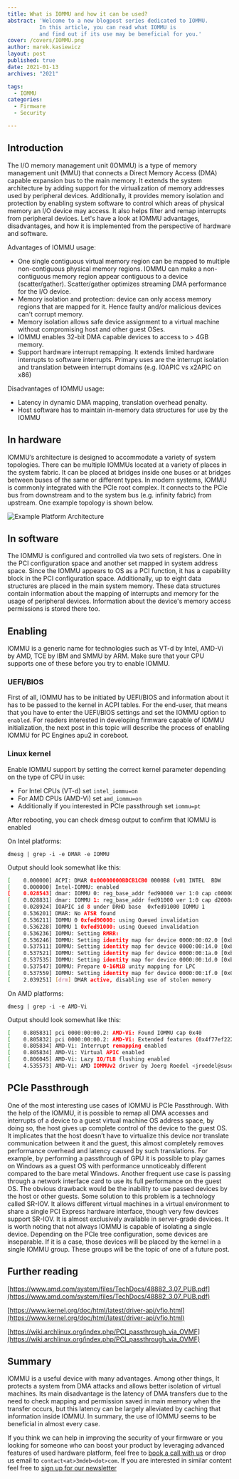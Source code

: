 ```yaml
---
title: What is IOMMU and how it can be used?
abstract: 'Welcome to a new blogpost series dedicated to IOMMU.
          In this article, you can read what IOMMU is
          and find out if its use may be beneficial for you.'
cover: /covers/IOMMU.png
author: marek.kasiewicz
layout: post
published: true
date: 2021-01-13
archives: "2021"

tags:
  - IOMMU
categories:
  - Firmware
  - Security

---
```


## Introduction

The I/O memory management unit (IOMMU) is a type of memory management unit (MMU)
that connects a Direct Memory Access (DMA) capable expansion bus to the main
memory. It extends the system architecture by adding support for the
virtualization of memory addresses used by peripheral devices. Additionally, it
provides memory isolation and protection by enabling system software to control
which areas of physical memory an I/O device may access. It also helps filter
and remap interrupts from peripheral devices. Let's have a look at IOMMU
advantages, disadvantages, and how it is implemented from the perspective of
hardware and software.

Advantages of IOMMU usage:

- One single contiguous virtual memory region can be mapped to multiple
  non-contiguous physical memory regions. IOMMU can make a non-contiguous memory
  region appear contiguous to a device (scatter/gather). Scatter/gather
  optimizes streaming DMA performance for the I/O device.
- Memory isolation and protection: device can only access memory regions that
  are mapped for it. Hence faulty and/or malicious devices can't corrupt memory.
- Memory isolation allows safe device assignment to a virtual machine without
  compromising host and other guest OSes.
- IOMMU enables 32-bit DMA capable devices to access to > 4GB memory.
- Support hardware interrupt remapping. It extends limited hardware interrupts
  to software interrupts. Primary uses are the interrupt isolation and
  translation between interrupt domains (e.g. IOAPIC vs x2APIC on x86)

Disadvantages of IOMMU usage:

- Latency in dynamic DMA mapping, translation overhead penalty.
- Host software has to maintain in-memory data structures for use by the IOMMU

## In hardware

IOMMU’s architecture is designed to accommodate a variety of system topologies.
There can be multiple IOMMUs located at a variety of places in the system
fabric. It can be placed at bridges inside one buses or at bridges between buses
of the same or different types. In modern systems, IOMMU is commonly integrated
with the PCIe root complex. It connects to the PCIe bus from downstream and to
the system bus (e.g. infinity fabric) from upstream. One example topology is
shown below.

![Example Platform Architecture](/img/iommu.png)

## In software

The IOMMU is configured and controlled via two sets of registers. One in the PCI
configuration space and another set mapped in system address space. Since the
IOMMU appears to OS as a PCI function, it has a capability block in the PCI
configuration space. Additionally, up to eight data structures are placed in the
main system memory. These data structures contain information about the mapping
of interrupts and memory for the usage of peripheral devices. Information about
the device's memory access permissions is stored there too.

## Enabling

IOMMU is a generic name for technologies such as VT-d by Intel, AMD-Vi by AMD,
TCE by IBM and SMMU by ARM. Make sure that your CPU supports one of these before
you try to enable IOMMU.

### UEFI/BIOS

First of all, IOMMU has to be initiated by UEFI/BIOS and information about it
has to be passed to the kernel in ACPI tables. For the end-user, that means that
you have to enter the UEFI/BIOS settings and set the IOMMU option to `enabled`.
For readers interested in developing firmware capable of IOMMU initialization,
the next post in this topic will describe the process of enabling IOMMU for PC
Engines apu2 in coreboot.

### Linux kernel

Enable IOMMU support by setting the correct kernel parameter depending on the
type of CPU in use:

- For Intel CPUs (VT-d) set `intel_iommu=on`
- For AMD CPUs (AMD-Vi) set `amd_iommu=on`
- Additionally if you interested in PCIe passthrough set `iommu=pt`

After rebooting, you can check dmesg output to confirm that IOMMU is enabled

On Intel platforms:

```bashsh
dmesg | grep -i -e DMAR -e IOMMU
```

Output should look somewhat like this:

```bash
[    0.000000] ACPI: DMAR 0x00000000BDCB1CB0 0000B8 (v01 INTEL  BDW      00000001 INTL 00000001)
[    0.000000] Intel-IOMMU: enabled
[    0.028543] dmar: IOMMU 0: reg_base_addr fed90000 ver 1:0 cap c0000020660462 ecap f0101a
[    0.028831] dmar: IOMMU 1: reg_base_addr fed91000 ver 1:0 cap d2008c20660462 ecap f010da
[    0.028924] IOAPIC id 8 under DRHD base  0xfed91000 IOMMU 1
[    0.536201] DMAR: No ATSR found
[    0.536211] IOMMU 0 0xfed90000: using Queued invalidation
[    0.536228] IOMMU 1 0xfed91000: using Queued invalidation
[    0.536236] IOMMU: Setting RMRR:
[    0.536246] IOMMU: Setting identity map for device 0000:00:02.0 [0xbf000000 - 0xcf1fffff]
[    0.537511] IOMMU: Setting identity map for device 0000:00:14.0 [0xbdea8000 - 0xbdeb6fff]
[    0.537521] IOMMU: Setting identity map for device 0000:00:1a.0 [0xbdea8000 - 0xbdeb6fff]
[    0.537535] IOMMU: Setting identity map for device 0000:00:1d.0 [0xbdea8000 - 0xbdeb6fff]
[    0.537547] IOMMU: Prepare 0-16MiB unity mapping for LPC
[    0.537559] IOMMU: Setting identity map for device 0000:00:1f.0 [0x0 - 0xffffff]
[    2.039251] [drm] DMAR active, disabling use of stolen memory
```

On AMD platforms:

```bashsh
dmesg | grep -i -e AMD-Vi
```

Output should look somewhat like this:

```bash
[    0.805831] pci 0000:00:00.2: AMD-Vi: Found IOMMU cap 0x40
[    0.805832] pci 0000:00:00.2: AMD-Vi: Extended features (0x4f77ef22294ada):
[    0.805834] AMD-Vi: Interrupt remapping enabled
[    0.805834] AMD-Vi: Virtual APIC enabled
[    0.806045] AMD-Vi: Lazy IO/TLB flushing enabled
[    4.535573] AMD-Vi: AMD IOMMUv2 driver by Joerg Roedel <jroedel@suse.de>
```

## PCIe Passthrough

One of the most interesting use cases of IOMMU is PCIe Passthrough. With the
help of the IOMMU, it is possible to remap all DMA accesses and interrupts of a
device to a guest virtual machine OS address space, by doing so, the host gives
up complete control of the device to the guest OS. It implicates that the host
doesn’t have to virtualize this device nor translate communication between it
and the guest, this almost completely removes performance overhead and latency
caused by such translations. For example, by performing a passthrough of GPU it
is possible to play games on Windows as a guest OS with performance unnoticeably
different compared to the bare metal Windows. Another frequent use case is
passing through a network interface card to use its full performance on the
guest OS. The obvious drawback would be the inability to use passed devices by
the host or other guests. Some solution to this problem is a technology called
SR-IOV. It allows different virtual machines in a virtual environment to share a
single PCI Express hardware interface, though very few devices support SR-IOV.
It is almost exclusively available in server-grade devices. It is worth noting
that not always IOMMU is capable of isolating a single device. Depending on the
PCIe tree configuration, some devices are inseparable. If it is a case, those
devices will be placed by the kernel in a single IOMMU group. These groups will
be the topic of one of a future post.

## Further reading

[https://www.amd.com/system/files/TechDocs/48882_3.07_PUB.pdf](https://www.amd.com/system/files/TechDocs/48882_3.07_PUB.pdf)

[https://www.kernel.org/doc/html/latest/driver-api/vfio.html](https://www.kernel.org/doc/html/latest/driver-api/vfio.html)

[https://wiki.archlinux.org/index.php/PCI_passthrough_via_OVMF](https://wiki.archlinux.org/index.php/PCI_passthrough_via_OVMF)

## Summary

IOMMU is a useful device with many advantages. Among other things, It protects a
system from DMA attacks and allows better isolation of virtual machines. Its
main disadvantage is the latency of DMA transfers due to the need to check
mapping and permission saved in main memory when the transfer occurs, but this
latency can be largely alleviated by caching that information inside IOMMU. In
summary, the use of IOMMU seems to be beneficial in almost every case.

If you think we can help in improving the security of your firmware or you
looking for someone who can boost your product by leveraging advanced features
of used hardware platform, feel free to [book a call with
us](https://cloud.3mdeb.com/index.php/apps/calendar/appointment/n7T65toSaD9t) or
drop us email to `contact<at>3mdeb<dot>com`. If you are interested in similar
content feel free to [sign up for our
newsletter](https://3mdeb.com/subscribe/3mdeb_newsletter.html)
